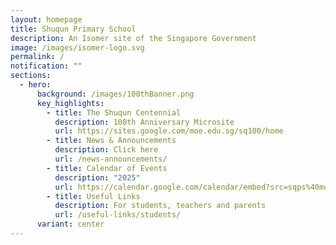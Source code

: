 ```yaml
---
layout: homepage
title: Shuqun Primary School
description: An Isomer site of the Singapore Government
image: /images/isomer-logo.svg
permalink: /
notification: ""
sections:
  - hero:
      background: /images/100thBanner.png
      key_highlights:
        - title: The Shuqun Centennial
          description: 100th Anniversary Microsite
          url: https://sites.google.com/moe.edu.sg/sq100/home
        - title: News & Announcements
          description: Click here
          url: /news-announcements/
        - title: Calendar of Events
          description: "2025"
          url: https://calendar.google.com/calendar/embed?src=sqps%40moe.edu.sg&ctz=Asia%2FSingapore
        - title: Useful Links
          description: For students, teachers and parents
          url: /useful-links/students/
      variant: center
---
```

